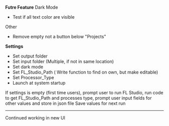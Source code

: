 **Futre Feature**
Dark Mode
- Test if all text color are visible


Other
- Remove empty not a button below "Projects"

**Settings**
- Set output folder 
- Set input folder (Multiple, if not in same location)
- Set dark mode
- Set FL_Studio_Path ( Write function to find on own, but make editable)
- Set Processor_Type
-  Launch at system startup

If settings is empty (first time users), prompt user to run FL Studio, run code to get FL_Studio_Path and processes type, prompt user input fields for other values and store in json file
Save values for next run

---
Continued working in new UI